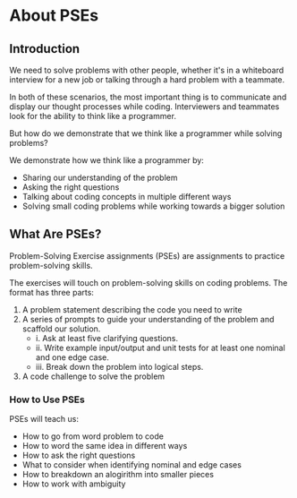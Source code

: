 # About PSEs

## Introduction

We need to solve problems with other people, whether it's in a whiteboard interview for a new job or talking through a hard problem with a teammate.

In both of these scenarios, the most important thing is to communicate and display our thought processes while coding. Interviewers and teammates look for the ability to think like a programmer.

But how do we demonstrate that we think like a programmer while solving problems?

We demonstrate how we think like a programmer by:

- Sharing our understanding of the problem
- Asking the right questions
- Talking about coding concepts in multiple different ways
- Solving small coding problems while working towards a bigger solution

## What Are PSEs?

Problem-Solving Exercise assignments (PSEs) are assignments to practice problem-solving skills.

The exercises will touch on problem-solving skills on coding problems. The format has three parts:

1. A problem statement describing the code you need to write
1. A series of prompts to guide your understanding of the problem and scaffold our solution.
    * i. Ask at least five clarifying questions.
    * ii. Write example input/output and unit tests for at least one nominal and one edge case.
    * iii. Break down the problem into logical steps.   
1. A code challenge to solve the problem

### How to Use PSEs

PSEs will teach us:

- How to go from word problem to code
- How to word the same idea in different ways
- How to ask the right questions
- What to consider when identifying nominal and edge cases
- How to breakdown an alogirithm into smaller pieces
- How to work with ambiguity
